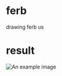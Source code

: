 # ferb
drawing ferb us

# result
<img src="https://i.imgur.com/e7u5pcH.png" alt="An example image">
